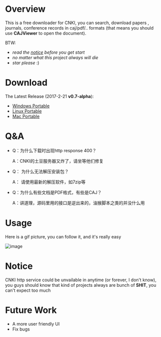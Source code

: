 # Overview
This is a free downloader for CNKI, you can search, download papers , journals, conference records in caj/pdf/.. formats (that 
means you should use **CAJViewer** to open the document).

BTW:
- *read the [notice](https://github.com/amyhaber/cnki-downloader#notice) before you get start*
- *no matter what this project always will die*
- *star please* :)

# Download
The Latest Release (2017-2-21 **v0.7-alpha**):
+ [Windows Portable](https://github.com/amyhaber/cnki-downloader/releases/download/v0.7-alpha/cnki-downloader-windows.zip)
+ [Linux Portable](https://github.com/amyhaber/cnki-downloader/releases/download/v0.7-alpha/cnki-downloader-linux.zip)
+ [Mac Portable](https://github.com/amyhaber/cnki-downloader/releases/download/v0.7-alpha/cnki-downloader-darwin.zip)

# Q&A

- Q：为什么下载时出现http response 400？

  A：CNKI的土豆服务器又炸了，请坐等他们修复

- Q： 为什么无法解压安装包？

  A： 请使用最新的解压软件，如7zip等

- Q：为什么有些文档是PDF格式，有些是CAJ？

  A：讲道理，源码里用的接口是逆出来的，油猴脚本之类的并没什么用

# Usage
Here is a gif picture, you can follow it, and it's really easy

![image](https://github.com/amyhaber/cnki-downloader/blob/master/screenshots/showcase2.gif)

# Notice
CNKI http service could be unvailable in anytime (or forever, I don't know), you guys should know that kind of projects
always are bunch of **SHIT**, you can't expect too much

# Future Work
+ A more user friendly UI
+ Fix bugs
